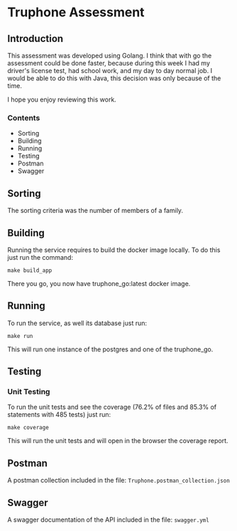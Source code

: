 # Truphone Assessment

## Introduction

This assessment was developed using Golang. I think that with go the assessment could be done faster, because during this week I had my driver's license test, had school work, and my day to day normal job. I would be able to do this
with Java, this decision was only because of the time.

I hope you enjoy reviewing this work. 

### Contents
* Sorting
* Building
* Running
* Testing
* Postman
* Swagger

## Sorting

The sorting criteria was the number of members of a family.

## Building

Running the service requires to build the docker image locally. 
To do this just run the command:

```shell script
make build_app
```

There you go, you now have truphone_go:latest docker image.

## Running

To run the service, as well its database just run:

```shell script
make run
```

This will run one instance of the postgres and one of the truphone_go.

## Testing

### Unit Testing

To run the unit tests and see the coverage (76.2% of files and 85.3% of statements with 485 tests) just run:

```shell script
make coverage
```

This will run the unit tests and will open in the browser the coverage report.

## Postman

A postman collection included in the file: `Truphone.postman_collection.json`

## Swagger

A swagger documentation of the API included in the file: `swagger.yml`

